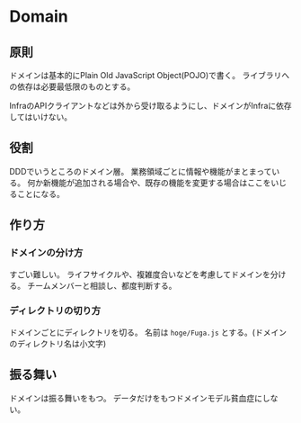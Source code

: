 # Domain

## 原則

ドメインは基本的にPlain Old JavaScript Object(POJO)で書く。
ライブラリへの依存は必要最低限のものとする。

InfraのAPIクライアントなどは外から受け取るようにし、ドメインがInfraに依存してはいけない。

## 役割
DDDでいうところのドメイン層。
業務領域ごとに情報や機能がまとまっている。
何か新機能が追加される場合や、既存の機能を変更する場合はここをいじることになる。

## 作り方

### ドメインの分け方
すごい難しい。
ライフサイクルや、複雑度合いなどを考慮してドメインを分ける。
チームメンバーと相談し、都度判断する。

### ディレクトリの切り方
ドメインごとにディレクトリを切る。
名前は `hoge/Fuga.js` とする。(ドメインのディレクトリ名は小文字)

## 振る舞い

ドメインは振る舞いをもつ。
データだけをもつドメインモデル貧血症にしない。
